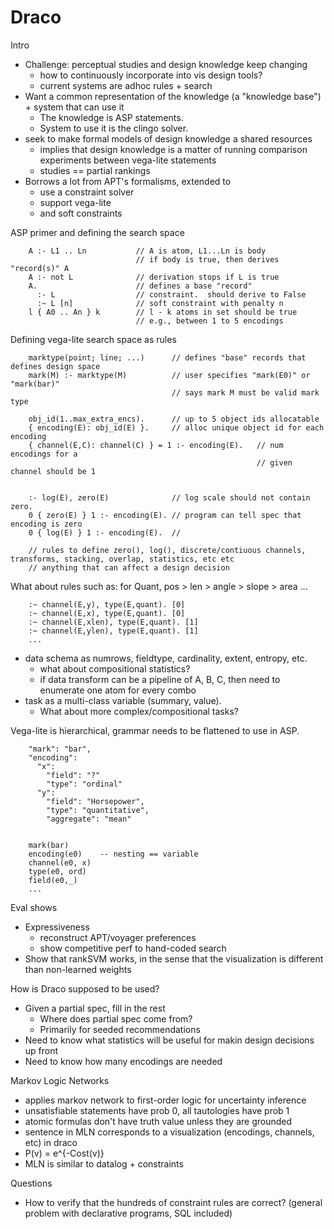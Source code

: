 # Draco

Intro

* Challenge: perceptual studies and design knowledge keep changing
  * how to continuously incorporate into vis design tools?
  * current systems are adhoc rules + search
* Want a common representation of the knowledge 
  (a "knowledge base") + system that can use it
  * The knowledge is ASP statements.  
  * System to use it is the clingo solver.  
* seek to make formal models of design knowledge a shared resources
  * implies that design knowledge is a matter of 
    running comparison experiments between vega-lite statements
  * studies == partial rankings
* Borrows a lot from APT's formalisms, extended to 
  * use a constraint solver
  * support vega-lite
  * and soft constraints


ASP primer and defining the search space

        A :- L1 .. Ln           // A is atom, L1...Ln is body
                                // if body is true, then derives "record(s)" A
        A :- not L              // derivation stops if L is true
        A.                      // defines a base "record"
          :- L                  // constraint.  should derive to False
          :~ L [n]              // soft constraint with penalty n
        l { A0 .. An } k        // l - k atoms in set should be true
                                // e.g., between 1 to 5 encodings

Defining vega-lite search space as rules

        marktype(point; line; ...)      // defines "base" records that defines design space
        mark(M) :- marktype(M)          // user specifies "mark(E0)" or "mark(bar)"
                                        // says mark M must be valid mark type

        obj_id(1..max_extra_encs).      // up to 5 object ids allocatable
        { encoding(E): obj_id(E) }.     // alloc unique object id for each encoding
        { channel(E,C): channel(C) } = 1 :- encoding(E).   // num encodings for a 
                                                           // given channel should be 1


        :- log(E), zero(E)              // log scale should not contain zero.
        0 { zero(E) } 1 :- encoding(E). // program can tell spec that encoding is zero
        0 { log(E) } 1 :- encoding(E).  // 

        // rules to define zero(), log(), discrete/contiuous channels, transforms, stacking, overlap, statistics, etc etc
        // anything that can affect a design decision

What about rules such as: for Quant, pos > len > angle > slope > area ...

        :~ channel(E,y), type(E,quant). [0]
        :~ channel(E,x), type(E,quant). [0]
        :~ channel(E,xlen), type(E,quant). [1]
        :~ channel(E,ylen), type(E,quant). [1]
        ...


* data schema as numrows, fieldtype, cardinality, extent, entropy, etc.
  * what about compositional statistics? 
  * if data transform can be a pipeline of A, B, C, then need to enumerate one atom for every combo
* task as a multi-class variable (summary, value).  
  * What about more complex/compositional tasks?


Vega-lite is hierarchical, grammar needs to be flattened to use in ASP.  

        "mark": "bar",
        "encoding": 
          "x": 
            "field": "?"
            "type": "ordinal"
          "y":
            "field": "Horsepower", 
            "type": "quantitative",
            "aggregate": "mean"


        mark(bar)
        encoding(e0)    -- nesting == variable
        channel(e0, x)
        type(e0, ord)
        field(e0,_)
        ...


Eval shows

* Expressiveness
  * reconstruct APT/voyager preferences
  * show competitive perf to hand-coded search
* Show that rankSVM works, in the sense that the visualization is different than non-learned weights


How is Draco supposed to be used?

* Given a partial spec, fill in the rest
  * Where does partial spec come from?
  * Primarily for seeded recommendations
* Need to know what statistics will be useful for makin design decisions up front
* Need to know how many encodings are needed

Markov Logic Networks

* applies markov network to first-order logic for uncertainty inference
* unsatisfiable statements have prob 0, all tautologies have prob 1
* atomic formulas don't have truth value unless they are grounded
* sentence in MLN corresponds to a visualization (encodings, channels, etc) in draco
* P(v) = e^{-Cost(v)}
* MLN is similar to datalog + constraints

Questions

* How to verify that the hundreds of constraint rules are correct?
  (general problem with declarative programs, SQL included)